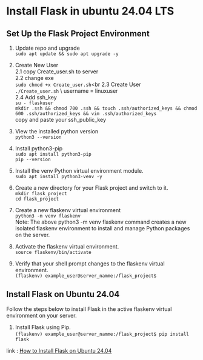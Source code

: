 # Install Flask in ubuntu 24.04 LTS
## Set Up the Flask Project Environment
1. Update repo and upgrade <br>
`sudo apt update && sudo apt upgrade -y`

2. Create New User<br>
    2.1 copy Create_user.sh to server<br>
    2.2 change exe <br>
        `sudo chmod +x Create_user.sh`<br
    2.3 Create User<br>
        `./Create_user.sh`  \\ username = linuxuser<br>
    2.4 Add ssh_key<br>
        `su - flaskuser`<br>
        `mkdir .ssh && chmod 700 .ssh && touch .ssh/authorized_keys && chmod 600 .ssh/authorized_keys && vim .ssh/authorized_keys`<br>
        copy and paste your ssh_public_key<br>

3. View the installed python version<br>
`python3 --version`

4. Install python3-pip<br>
`sudo apt install python3-pip`<br>
`pip --version`<br>

5. Install the venv Python virtual environment module.<br>
`sudo apt install python3-venv -y`

6. Create a new directory for your Flask project and switch to it.<br>
`mkdir flask_project`<br>
`cd flask_project`

7. Create a new flaskenv virtual environment <br>
`python3 -m venv flaskenv`<br>
Note: The above python3 -m venv flaskenv command creates a new isolated flaskenv environment to install and manage Python packages on the server.

8. Activate the flaskenv virtual environment.<br>
`source flaskenv/bin/activate`<br>

9. Verify that your shell prompt changes to the flaskenv virtual environment.<br>
`(flaskenv) example_user@server_namme:/flask_project$`<br>

## Install Flask on Ubuntu 24.04
Follow the steps below to install Flask in the active flaskenv virtual environment on your server.

1. Install Flask using Pip.<br>
`(flaskenv) example_user@server_namme:/flask_project$ pip install flask`

link : [How to Install Flask on Ubuntu 24.04](https://docs.vultr.com/how-to-install-flask-on-ubuntu-24-04)